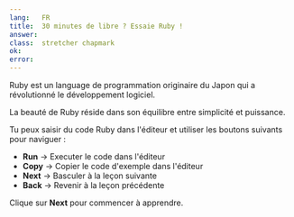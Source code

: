 ```yaml
---
lang:   FR
title:  30 minutes de libre ? Essaie Ruby !
answer:
class:  stretcher chapmark
ok:
error:
---
```


Ruby est un language de programmation originaire du Japon qui a
révolutionné le développement logiciel.

La beauté de Ruby réside dans son équilibre entre simplicité et puissance.

Tu peux saisir du code Ruby dans l'éditeur et utiliser les boutons suivants pour naviguer :

- __Run__ &rarr; Executer le code dans l'éditeur
- __Copy__ &rarr; Copier le code d'exemple dans l'éditeur
- __Next__ &rarr; Basculer à la leçon suivante
- __Back__ &rarr; Revenir à la leçon précédente

<div class="foxes">Clique sur <strong>Next</strong> pour commencer à apprendre.</div>

